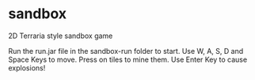 # sandbox
2D Terraria style sandbox game

Run the run.jar file in the sandbox-run folder to start.
Use W, A, S, D and Space Keys to move.
Press on tiles to mine them.
Use Enter Key to cause explosions!
